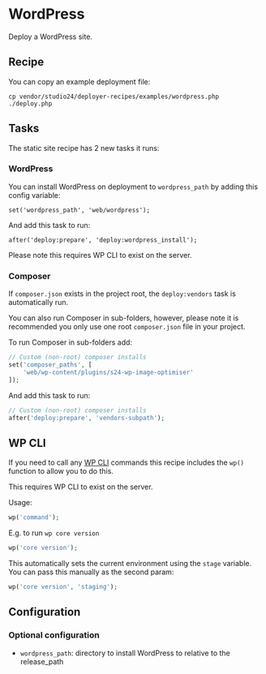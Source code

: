 # WordPress

Deploy a WordPress site.

## Recipe

You can copy an example deployment file:

```
cp vendor/studio24/deployer-recipes/examples/wordpress.php ./deploy.php
```

## Tasks

The static site recipe has 2 new tasks it runs:

### WordPress

You can install WordPress on deployment to `wordpress_path` by adding this config variable:

```
set('wordpress_path', 'web/wordpress');
```

And add this task to run:

```
after('deploy:prepare', 'deploy:wordpress_install');
```

Please note this requires WP CLI to exist on the server.

### Composer

If `composer.json` exists in the project root, the `deploy:vendors` task is automatically run.

You can also run Composer in sub-folders, however, please note it is recommended you only use one root `composer.json` file in your project.

To run Composer in sub-folders add:

```php
// Custom (non-root) composer installs
set('composer_paths', [
    'web/wp-content/plugins/s24-wp-image-optimiser'
]);
```

And add this task to run:

```php
// Custom (non-root) composer installs
after('deploy:prepare', 'vendors-subpath');
```

## WP CLI
If you need to call any [WP CLI](https://wp-cli.org/) commands this recipe includes the `wp()` function to allow you to do this.

This requires WP CLI to exist on the server.

Usage:

```php
wp('command');
```

E.g. to run `wp core version`

```php
wp('core version');
```

This automatically sets the current environment using the `stage` variable. You can pass this manually as the second param:

```php
wp('core version', 'staging');
```

## Configuration

### Optional configuration

* `wordpress_path`: directory to install WordPress to relative to the release_path

